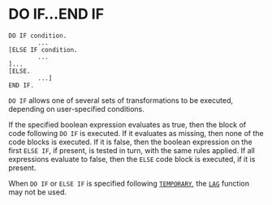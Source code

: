 # DO IF…END IF

```
DO IF condition.
        ...
[ELSE IF condition.
        ...
]...
[ELSE.
        ...]
END IF.
```

`DO IF` allows one of several sets of transformations to be executed,
depending on user-specified conditions.

If the specified boolean expression evaluates as true, then the block
of code following `DO IF` is executed.  If it evaluates as missing,
then none of the code blocks is executed.  If it is false, then the
boolean expression on the first `ELSE IF`, if present, is tested in
turn, with the same rules applied.  If all expressions evaluate to
false, then the `ELSE` code block is executed, if it is present.

When `DO IF` or `ELSE IF` is specified following
[`TEMPORARY`](../../commands/selection/temporary.md), the
[`LAG`](../../language/expressions/functions/miscellaneous.md)
function may not be used.

